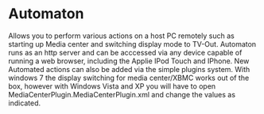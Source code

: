 Automaton
=========

Allows you to perform various actions on a host PC remotely such as starting up Media center and switching display mode to TV-Out. Automaton runs as an http server and can be acccessed via any device capable of running a web browser, including the Applie IPod Touch and IPhone. New Automated actions can also be added via the simple plugins system.
With windows 7 the display switching for media center/XBMC works out of the box, however with Windows Vista and XP you will have to open MediaCenterPlugin.MediaCenterPlugin.xml and change the values as indicated.
